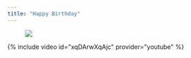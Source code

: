 ```yaml
---
title: "Happy Birthday"
---
```


<figure>
    <a href="/guitar/assets/chord/11-happy-birthday.jpg">
        <img src="/guitar/assets/chord/11-happy-birthday.jpg">
    </a>
</figure>

{% include video id="xqDArwXqAjc" provider="youtube" %}
